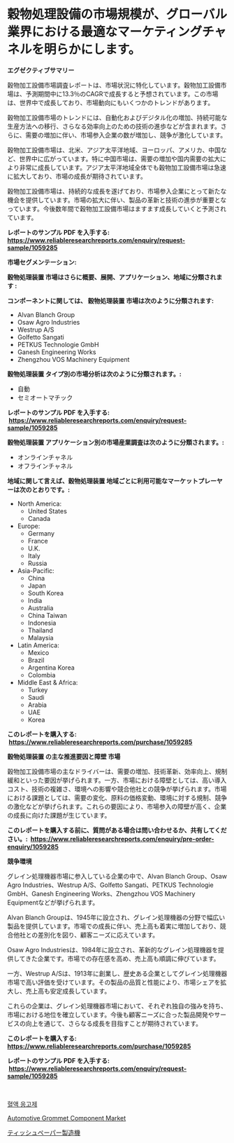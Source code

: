 <p><h1>穀物処理設備の市場規模が、グローバル業界における最適なマーケティングチャネルを明らかにします。</h1></p><p><strong>エグゼクティブサマリー</strong></p>
<p><p>穀物加工設備市場調査レポートは、市場状況に特化しています。穀物加工設備市場は、予測期間中に13.3％のCAGRで成長すると予想されています。この市場は、世界中で成長しており、市場動向にもいくつかのトレンドがあります。</p><p>穀物加工設備市場のトレンドには、自動化およびデジタル化の増加、持続可能な生産方法への移行、さらなる効率向上のための技術の進歩などが含まれます。さらに、需要の増加に伴い、市場参入企業の数が増加し、競争が激化しています。</p><p>穀物加工設備市場は、北米、アジア太平洋地域、ヨーロッパ、アメリカ、中国など、世界中に広がっています。特に中国市場は、需要の増加や国内需要の拡大により非常に成長しています。アジア太平洋地域全体でも穀物加工設備市場は急速に拡大しており、市場の成長が期待されています。</p><p>穀物加工設備市場は、持続的な成長を遂げており、市場参入企業にとって新たな機会を提供しています。市場の拡大に伴い、製品の革新と技術の進歩が重要となっています。今後数年間で穀物加工設備市場はますます成長していくと予測されています。</p></p>
<p><strong>レポートのサンプル PDF を入手する: <a href="https://www.reliableresearchreports.com/enquiry/request-sample/1059285">https://www.reliableresearchreports.com/enquiry/request-sample/1059285</a></strong></p>
<p><strong>市場セグメンテーション:</strong></p>
<p><strong> 穀物処理装置 市場はさらに概要、展開、アプリケーション、地域に分類されます :</strong></p>
<p><strong>コンポーネントに関しては、 穀物処理装置 市場は次のように分類されます: &nbsp;</strong></p>
<p><ul><li>Alvan Blanch Group</li><li>Osaw Agro Industries</li><li>Westrup A/S</li><li>Golfetto Sangati</li><li>PETKUS Technologie GmbH</li><li>Ganesh Engineering Works</li><li>Zhengzhou VOS Machinery Equipment</li></ul></p>
<p><strong> 穀物処理装置 タイプ別の市場分析は次のように分類されます。:</strong></p>
<p><ul><li>自動</li><li>セミオートマチック</li></ul></p>
<p><strong>レポートのサンプル PDF を入手する: &nbsp;<a href="https://www.reliableresearchreports.com/enquiry/request-sample/1059285">https://www.reliableresearchreports.com/enquiry/request-sample/1059285</a></strong></p>
<p><strong> 穀物処理装置 アプリケーション別の市場産業調査は次のように分類されます。:</strong></p>
<p><ul><li>オンラインチャネル</li><li>オフラインチャネル</li></ul></p>
<p><strong>地域に関して言えば、穀物処理装置 地域ごとに利用可能なマーケットプレーヤーは次のとおりです。:</strong></p>
<p><ul>
    <li>
        North America:
        <ul>
            <li>United States</li>
            <li>Canada</li>
        </ul>
    </li>
    <li>
        Europe:
        <ul>
            <li>Germany</li>
            <li>France</li>
            <li>U.K.</li>
            <li>Italy</li>
            <li>Russia</li>
        </ul>
    </li>
    <li>
        Asia-Pacific:
        <ul>
            <li>China</li>
            <li>Japan</li>
            <li>South Korea</li>
            <li>India</li>
            <li>Australia</li>
            <li>China Taiwan</li>
            <li>Indonesia</li>
            <li>Thailand</li>
            <li>Malaysia</li>
        </ul>
    </li>
    <li>
        Latin America:
        <ul>
            <li>Mexico</li>
            <li>Brazil</li>
            <li>Argentina Korea</li>
            <li>Colombia</li>
        </ul>
    </li>
    <li>
        Middle East & Africa:
        <ul>
            <li>Turkey</li>
            <li>Saudi</li>
            <li>Arabia</li>
            <li>UAE</li>
            <li>Korea</li>
        </ul>
    </li>
    </ul></p>
<p><strong>このレポートを購入する: &nbsp;<a href="https://www.reliableresearchreports.com/purchase/1059285">https://www.reliableresearchreports.com/purchase/1059285</a></strong></p>
<p><strong>穀物処理装置 の主な推進要因と障壁 市場</strong></p>
<p><p>穀物加工設備市場の主なドライバーは、需要の増加、技術革新、効率向上、規制緩和といった要因が挙げられます。一方、市場における障壁としては、高い導入コスト、技術の複雑さ、環境への影響や競合他社との競争が挙げられます。市場における課題としては、需要の変化、原料の価格変動、環境に対する規制、競争の激化などが挙げられます。これらの要因により、市場参入の障壁が高く、企業の成長に向けた課題が生じています。</p></p>
<p><strong>このレポートを購入する前に、質問がある場合は問い合わせるか、共有してください。:&nbsp; <a href="https://www.reliableresearchreports.com/enquiry/pre-order-enquiry/1059285">https://www.reliableresearchreports.com/enquiry/pre-order-enquiry/1059285</a></strong></p>
<p><strong>競争環境</strong></p>
<p><p>グレイン処理機器市場に参入している企業の中で、Alvan Blanch Group、Osaw Agro Industries、Westrup A/S、Golfetto Sangati、PETKUS Technologie GmbH、Ganesh Engineering Works、Zhengzhou VOS Machinery Equipmentなどが挙げられます。</p><p>Alvan Blanch Groupは、1945年に設立され、グレイン処理機器の分野で幅広い製品を提供しています。市場での成長に伴い、売上高も着実に増加しており、競合他社との差別化を図り、顧客ニーズに応えています。</p><p>Osaw Agro Industriesは、1984年に設立され、革新的なグレイン処理機器を提供してきた企業です。市場での存在感を高め、売上高も順調に伸びています。</p><p>一方、Westrup A/Sは、1913年に創業し、歴史ある企業としてグレイン処理機器市場で高い評価を受けています。その製品の品質と性能により、市場シェアを拡大し、売上高も安定成長しています。</p><p>これらの企業は、グレイン処理機器市場において、それぞれ独自の強みを持ち、市場における地位を確立しています。今後も顧客ニーズに合った製品開発やサービスの向上を通じて、さらなる成長を目指すことが期待されています。</p></p>
<p><strong>このレポートを購入する: &nbsp; <a href="https://www.reliableresearchreports.com/purchase/1059285">https://www.reliableresearchreports.com/purchase/1059285</a></strong></p>
<p><strong>レポートのサンプル PDF を入手する: &nbsp;<a href="https://www.reliableresearchreports.com/enquiry/request-sample/1059285">https://www.reliableresearchreports.com/enquiry/request-sample/1059285</a></strong><strong></strong></p>
<p>&nbsp;</p>
<p><p><a href="https://medium.com/@maksymilianbaran1901/%ED%98%88%EC%95%A1-%EC%9D%91%EA%B3%A0%EC%A0%9C-%EC%8B%9C%EC%9E%A5-%EC%A7%80%ED%91%9C-%ED%95%B4%EB%8F%85-%EC%8B%9C%EC%9E%A5-%EC%A0%90%EC%9C%A0%EC%9C%A8-%ED%8A%B8%EB%A0%8C%EB%93%9C-%EB%B0%8F-%EC%84%B1%EC%9E%A5-%ED%8C%A8%ED%84%B4-19fbc25e8d4c">혈액 응고제</a></p><p><a href="https://full-wildebeest-80b.notion.site/Automotive-Grommet-Component-Market-Offers-Provide-Insightful-Data-for-the-Time-Period-from-2024-to--33bbe904476448a7bbc87e43a41ddabe">Automotive Grommet Component Market</a></p><p><a href="https://github.com/SarahFahey88/Market-Research-Report-List-1/blob/main/36826626151.md">ティッシュペーパー製造機</a></p></p>